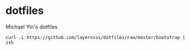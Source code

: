 # dotfiles
Michael Yin's dotfiles

```
curl -L https://github.com/layerssss/dotfiles/raw/master/bootstrap | zsh
```

